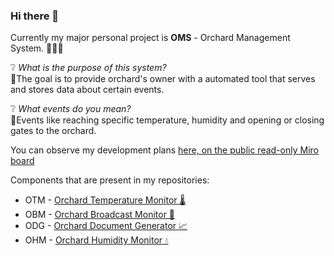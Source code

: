 ### Hi there 👋

Currently my major personal project is **OMS** - Orchard Management System. 🌳🍎🍓

❔ *What is the purpose of this system?*  
📌The goal is to provide orchard's owner with a automated tool that serves and stores data about certain events.

❔ *What events do you mean?*  
📌Events like reaching specific temperature, humidity and opening or closing gates to the orchard.

You can observe my development plans [here, on the public read-only Miro board](https://miro.com/app/board/uXjVOqNl2k0=/?share_link_id=800092555950)

Components that are present in my repositories:
- OTM - [Orchard Temperature Monitor 🌡️](https://github.com/adamsiedlecki/OTM)
- OBM - [Orchard Broadcast Monitor 📡](https://github.com/adamsiedlecki/OBM)
- ODG - [Orchard Document Generator 📈](https://github.com/adamsiedlecki/ODG)
- OHM - [Orchard Humidity Monitor 💧](https://github.com/adamsiedlecki/OHM)
